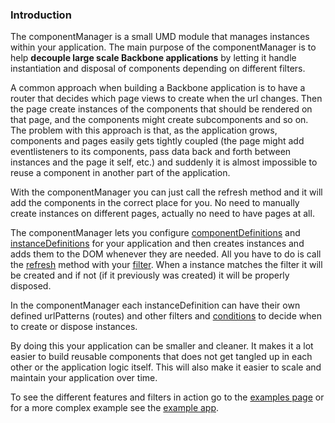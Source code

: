 ### <a name="introduction"></a> Introduction

The componentManager is a small UMD module that manages instances within your application. The main purpose of the componentManager is to help **decouple large scale Backbone applications** by letting it handle instantiation and disposal of components depending on different filters.

A common approach when building a Backbone application is to have a router that decides which page views to create when the url changes. Then the page create instances of the components that should be rendered on that page, and the components might create subcomponents and so on. The problem with this approach is that, as the application grows, components and pages easily gets tightly coupled (the page might add eventlisteners to its components, pass data back and forth between instances and the page it self, etc.) and suddenly it is almost impossible to reuse a component in another part of the application.

With the componentManager you can just call the refresh method and it will add the components in the correct place for you. No need to manually create instances on different pages, actually no need to have pages at all.

The componentManager lets you configure [componentDefinitions](/docs/#component-definitions) and [instanceDefinitions](/docs/#instance-definitions) for your application and then creates instances and adds them to the DOM whenever they are needed. All you have to do is call the [refresh](/docs/#refresh) method with your [filter](/docs/#filter). When a instance matches the filter it will be created and if not (if it previously was created) it will be properly disposed.

In the componentManager each instanceDefinition can have their own defined urlPatterns (routes) and other filters and [conditions](/docs/#conditions) to decide when to create or dispose instances.

By doing this your application can be smaller and cleaner. It makes it a lot easier to build reusable components that does not get tangled up in each other or the application logic itself. This will also make it easier to scale and maintain your application over time.

To see the different features and filters in action go to the [examples page](/examples) or for a more complex example see the [example app](/examples/example-app).